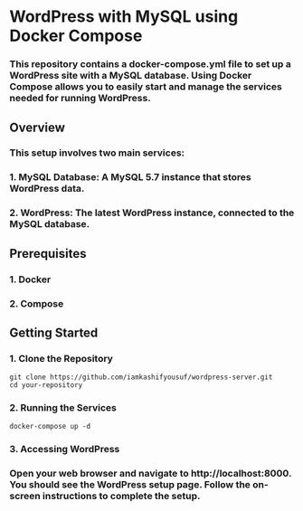 # __WordPress with MySQL using Docker Compose__
### This repository contains a docker-compose.yml file to set up a WordPress site with a MySQL database. Using Docker Compose allows you to easily start and manage the services needed for running WordPress.
## __Overview__
### This setup involves two main services:
### 1. __MySQL Database:__ A MySQL 5.7 instance that stores WordPress data.
### 2. __WordPress:__ The latest WordPress instance, connected to the MySQL database.


## __Prerequisites__
### 1. Docker
### 2. Compose


## __Getting Started__
### 1. Clone the Repository
```
git clone https://github.com/iamkashifyousuf/wordpress-server.git
cd your-repository
```

### 2. Running the Services
```
docker-compose up -d
```


### 3. Accessing WordPress
### Open your web browser and navigate to http://localhost:8000. You should see the WordPress setup page. Follow the on-screen instructions to complete the setup.



